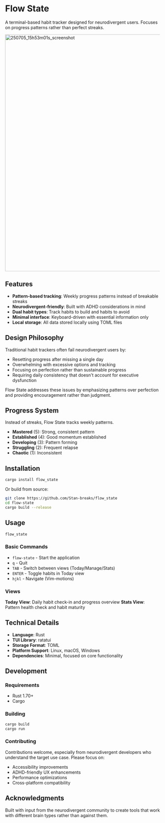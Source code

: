 # Flow State

A terminal-based habit tracker designed for neurodivergent users. Focuses on progress patterns rather than perfect streaks.

<img width="1366" height="768" alt="250705_15h53m01s_screenshot" src="https://github.com/user-attachments/assets/c9f2d273-c880-4c57-8c91-32b3ba982224" />

## Features

- **Pattern-based tracking**: Weekly progress patterns instead of breakable streaks
- **Neurodivergent-friendly**: Built with ADHD considerations in mind
- **Dual habit types**: Track habits to build and habits to avoid
- **Minimal interface**: Keyboard-driven with essential information only
- **Local storage**: All data stored locally using TOML files

## Design Philosophy

Traditional habit trackers often fail neurodivergent users by:
- Resetting progress after missing a single day
- Overwhelming with excessive options and tracking
- Focusing on perfection rather than sustainable progress
- Requiring daily consistency that doesn't account for executive dysfunction

Flow State addresses these issues by emphasizing patterns over perfection and providing encouragement rather than judgment.

## Progress System

Instead of streaks, Flow State tracks weekly patterns.

- **Mastered** (5): Strong, consistent pattern
- **Established** (4): Good momentum established  
- **Developing** (3): Pattern forming
- **Struggling** (2): Frequent relapse
- **Chaotic** (1): Inconsistent

## Installation

```bash
cargo install flow_state
```

Or build from source:

```bash
git clone https://github.com/Stan-breaks/flow_state
cd flow-state
cargo build --release
```

## Usage

```bash
flow_state
```

### Basic Commands

- `flow-state` - Start the application
- `q` - Quit
- `TAB` - Switch between views (Today/Manage/Stats)
- `ENTER` - Toggle habits in Today view
- `hjkl` - Navigate (Vim-motions)

### Views

**Today View**: Daily habit check-in and progress overview
**Stats View**: Pattern health check and habit maturity

## Technical Details

- **Language**: Rust
- **TUI Library**: ratatui
- **Storage Format**: TOML
- **Platform Support**: Linux, macOS, Windows
- **Dependencies**: Minimal, focused on core functionality

## Development

### Requirements

- Rust 1.70+
- Cargo

### Building

```bash
cargo build
cargo run
```

### Contributing

Contributions welcome, especially from neurodivergent developers who understand the target use case. Please focus on:

- Accessibility improvements
- ADHD-friendly UX enhancements
- Performance optimizations
- Cross-platform compatibility


## Acknowledgments

Built with input from the neurodivergent community to create tools that work with different brain types rather than against them.
